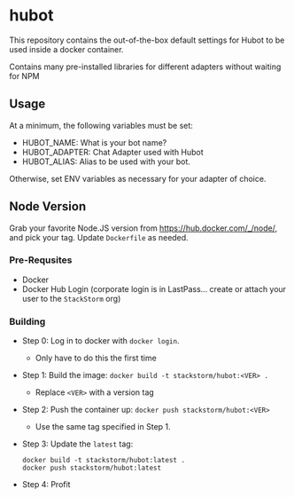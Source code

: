 # hubot

This repository contains the out-of-the-box default settings for Hubot to be used inside a docker container.

Contains many pre-installed libraries for different adapters without waiting for NPM

## Usage

At a minimum, the following variables must be set:

* HUBOT_NAME: What is your bot name?
* HUBOT_ADAPTER: Chat Adapter used with Hubot
* HUBOT_ALIAS: Alias to be used with your bot.

Otherwise, set ENV variables as necessary for your adapter of choice.

## Node Version

Grab your favorite Node.JS version from https://hub.docker.com/_/node/, and pick your tag. Update `Dockerfile`
as needed.

### Pre-Requsites

* Docker
* Docker Hub Login (corporate login is in LastPass... create or attach your user to the `StackStorm` org)

### Building

* Step 0: Log in to docker with `docker login`.
  * Only have to do this the first time
* Step 1: Build the image: `docker build -t stackstorm/hubot:<VER> .`
  * Replace `<VER>` with a version tag
* Step 2: Push the container up: `docker push stackstorm/hubot:<VER>`
  * Use the same tag specified in Step 1.
* Step 3: Update the `latest` tag:

  ```
  docker build -t stackstorm/hubot:latest .
  docker push stackstorm/hubot:latest
  ```
  
* Step 4: Profit

